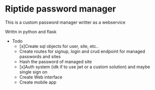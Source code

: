 # Riptide password manager

This is a custom password manager writter as a webservice

Writtn in python and flask

* Todo
  * [x]Create sql objects for user, site, etc..
  * Create routes for signup, login and crud endpoint for managed passwords and sites
  * Hash the password of managed site
  * [x]Auth system (idk if to use jwt or a custom solution) and maybe single sign on 
  * Create Web interface
  * Create mobile app